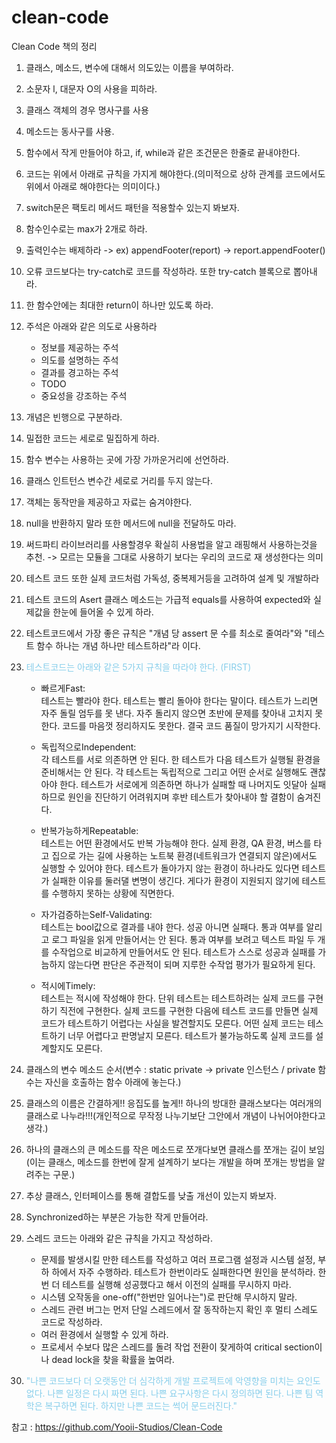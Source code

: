 # clean-code
Clean Code 책의 정리

1. 클래스, 메소드, 변수에 대해서 의도있는 이름을 부여하라.
2. 소문자 l, 대문자 O의 사용을 피하라.
3. 클래스 객체의 경우 명사구를 사용
4. 메소드는 동사구를 사용.
5. 함수에서 작게 만들어야 하고, if, while과 같은 조건문은 한줄로 끝내야한다.
6. 코드는 위에서 아래로 규칙을 가지게 해야한다.(의미적으로 상하 관계를 코드에서도 위에서 아래로 해야한다는 의미이다.)
7. switch문은 팩토리 메서드 패턴을 적용할수 있는지 봐보자.
8. 함수인수로는 max가 2개로 하라.
9. 출력인수는 배제하라 -> ex) appendFooter(report) -> report.appendFooter()
10. 오류 코드보다는 try-catch로 코드를 작성하라. 또한 try-catch 블록으로 뽑아내라.
11. 한 함수안에는 최대한 return이 하나만 있도록 하라.
12. 주석은 아래와 같은 의도로 사용하라
    - 정보를 제공하는 주석
    - 의도를 설명하는 주석
    - 결과를 경고하는 주석
    - TODO
    - 중요성을 강조하는 주석
13. 개념은 빈행으로 구분하라.
14. 밀접한 코드는 세로로 밀집하게 하라.
15. 함수 변수는 사용하는 곳에 가장 가까운거리에 선언하라.
16. 클래스 인트턴스 변수간 세로로 거리를 두지 않는다.
17. 객체는 동작만을 제공하고 자료는 숨겨야한다.
18. null을 반환하지 말라 또한 메서드에 null을 전달하도 마라.
19. 써드파티 라이브러리를 사용할경우 확실히 사용법을 알고 래핑해서 사용하는것을 추천. -> 모르는 모듈을 그대로 사용하기 보다는 우리의 코드로 재 생성한다는 의미
20. 테스트 코드 또한 실제 코드처럼 가독성, 중복제거등을 고려하여 설계 및 개발하라
21. 테스트 코드의 Asert 클래스 메소드는 가급적 equals를 사용하여 expected와 실제값을 한눈에 들어올 수 있게 하라.
22. 테스트코드에서 가장 좋은 규칙은 "개념 당 assert 문 수를 최소로 줄여라"와 "테스트 함수 하나는 개념 하나만 테스트하라"라 이다.
23. <span style="color:skyblue">테스트코드는 아래와 같은 5가지 규칙을 따라야 한다. (FIRST)</span>

    - 빠르게Fast:<br>
테스트는 빨라야 한다. 테스트는 빨리 돌아야 한다는 말이다. 테스트가 느리면 자주 돌릴 엄두를 못 낸다. 자주 돌리지 않으면 초반에 문제를 찾아내 고치지 못한다. 코드를 마음껏 정리하지도 못한다. 결국 코드 품질이 망가지기 시작한다.

    - 독립적으로Independent:<br>
각 테스트를 서로 의존하면 안 된다. 한 테스트가 다음 테스트가 실행될 환경을 준비해서는 안 된다. 각 테스트는 독립적으로 그리고 어떤 순서로 실행해도 괜찮아야 한다. 테스트가 서로에게 의존하면 하나가 실패할 때 나머지도 잇달아 실패하므로 원인을 진단하기 어려워지며 후반 테스트가 찾아내야 할 결함이 숨겨진다.

    - 반복가능하게Repeatable:<br>
테스트는 어떤 환경에서도 반복 가능해야 한다. 실제 환경, QA 환경, 버스를 타고 집으로 가는 길에 사용하는 노트북 환경(네트워크가 연결되지 않은)에서도 실행할 수 있어야 한다. 테스트가 돌아가지 않는 환경이 하나라도 있다면 테스트가 실패한 이유를 둘러댈 변명이 생긴다. 게다가 환경이 지원되지 않기에 테스트를 수행하지 못하는 상황에 직면한다.

     - 자가검증하는Self-Validating:<br>
테스트는 bool값으로 결과를 내야 한다. 성공 아니면 실패다. 통과 여부를 알리고 로그 파일을 읽게 만들어서는 안 된다. 통과 여부를 보려고 텍스트 파일 두 개를 수작업으로 비교하게 만들어서도 안 된다. 테스트가 스스로 성공과 실패를 가늠하지 않는다면 판단은 주관적이 되며 지루한 수작업 평가가 필요하게 된다.

    - 적시에Timely: <br>
테스트는 적시에 작성해야 한다. 단위 테스트는 테스트하려는 실제 코드를 구현하기 직전에 구현한다. 실제 코드를 구현한 다음에 테스트 코드를 만들면 실제 코드가 테스트하기 어렵다는 사실을 발견할지도 모른다. 어떤 실제 코드는 테스트하기 너무 어렵다고 판명날지 모른다. 테스트가 불가능하도록 실제 코드를 설계할지도 모른다.

24. 클래스의 변수 메소드 순서(변수 : static private -> private 인스턴스 / private 함수는 자신을 호출하는 함수 아래에 놓는다.)
25. 클래스의 이름은 간결하게!! 응집도를 높게!! 하나의 방대한 클래스보다는 여러개의 클래스로 나누라!!!(개인적으로 무작정 나누기보단 그안에서 개념이 나뉘어야한다고 생각.)
26. 하나의 클래스의 큰 메소드를 작은 메소드로 쪼개다보면 클래스를 쪼개는 길이 보임(이는 클래스, 메소드를 한번에 잘게 설계하기 보다는 개발을 하며 쪼개는 방법을 알려주는 구문.)
27. 추상 클래스, 인터페이스를 통해 결합도를 낮출 개선이 있는지 봐보자.
28. Synchronized하는 부분은 가능한 작게 만들어라.
29. 스레드 코드는 아래와 같은 규칙을 가지고 작성하라.
    - 문제를 발생시킬 만한 테스트를 작성하고 여러 프로그램 설정과 시스템 설정, 부하 하에서 자주 수행하라. 테스트가 한번이라도 실패한다면 원인을 분석하라. 한번 더 테스트를 실행해 성공했다고 해서 이전의 실패를 무시하지 마라.
    - 시스템 오작동을 one-off("한번만 일어나는")로 판단해 무시하지 말라.
    - 스레드 관련 버그는 먼저 단일 스레드에서 잘 동작하는지 확인 후 멀티 스레도 코드로 작성하라.
    - 여러 환경에서 실행할 수 있게 하라.
    - 프로세서 수보다 많은 스레드를 돌려 작업 전환이 잦게하여 critical section이나 dead lock을 찾을 확률을 높여라.
30. <span style="color:skyblue">"나쁜 코드보다 더 오랫동안 더 심각하게 개발 프로젝트에 악영향을 미치는 요인도 없다. 나쁜 일정은 다시 짜면 된다. 나쁜 요구사항은 다시 정의하면 된다. 나쁜 팀 역학은 복구하면 된다. 하지만 나쁜 코드는 썩어 문드러진다."</span>


참고 :
https://github.com/Yooii-Studios/Clean-Code